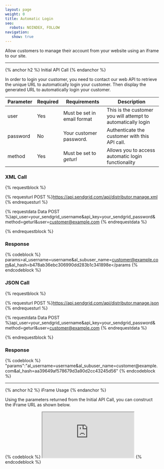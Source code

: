 ```yaml
---
layout: page
weight: 0
title: Automatic Login
seo:
  robots: NOINDEX, FOLLOW
navigation:
   show: true
---
```


Allow customers to manage their account from your website using an iframe to our site.

* * * * *


{% anchor h2 %}
Initial API Call 
{% endanchor %}

In order to login your customer, you need to contact our web API to retrieve the unique URL to automatically login your customer. Then display the generated URL to automatically login your customer.

<table class="table table-bordered table-striped">
   <thead>
      <tr>
         <th>Parameter</th>
         <th>Required</th>
         <th>Requirements</th>
         <th>Description</th>
      </tr>
   </thead>
   <tbody>
      <tr>
         <td>user</td>
         <td>Yes</td>
         <td>Must be set in email format</td>
         <td>This is the customer you will attempt to automatically login</td>
      </tr>
      <tr>
         <td>password</td>
         <td>No</td>
         <td>Your customer password.</td>
         <td>Authenticate the customer with this API call.</td>
      </tr>
      <tr>
         <td>method</td>
         <td>Yes</td>
         <td>
            Must be set to
            <em>geturl</em>
         </td>
         <td>Allows you to access automatic login functionality</td>
      </tr>
   </tbody>
</table>


### XML Call


{% requestblock %}

  {% requesturl POST %}https://api.sendgrid.com/api/distributor.manage.xml
  {% endrequesturl %}

  {% requestdata Data POST %}api_user=your_sendgrid_username&api_key=your_sendgrid_password&method=geturl&user=customer@example.com
  {% endrequestdata %}

{% endrequestblock %}

### Response



{% codeblock %}
params><params>al_username=username&amp;al_subuser_name=customer@example.com&amp;al_hash=b478ab36ebc306990dd283b1c341898e</params></params
{% endcodeblock %}
<h3>JSON Call</h3>
      
{% requestblock %}
        
  {% requesturl POST %}https://api.sendgrid.com/api/distributor.manage.json
  {% endrequesturl %}
        
  {% requestdata Data POST %}api_user=your_sendgrid_username&amp;api_key=your_sendgrid_password&amp;method=geturl&amp;user=customer@example.com
  {% endrequestdata %}
      
{% endrequestblock %}

<h3>Response</h3>
{% codeblock %}
"params":"al_username=username&amp;al_subuser_name=customer@example.com&amp;al_hash=aa39649af578679d3a90d2cc43245d56"
{% endcodeblock %}



* * * * *


{% anchor h2 %}
iFrame Usage 
{% endanchor %}

Using the parameters returned from the Initial API Call, you can construct the iFrame URL as shown below.

{% codeblock %} <iframe src="https://sendgrid.com/account?al_username=username&amp;al_subuser_name=example@example.com&amp;al_hash=aa39649af578679d3a90d2cc43245d56"></iframe> {% endcodeblock %}
